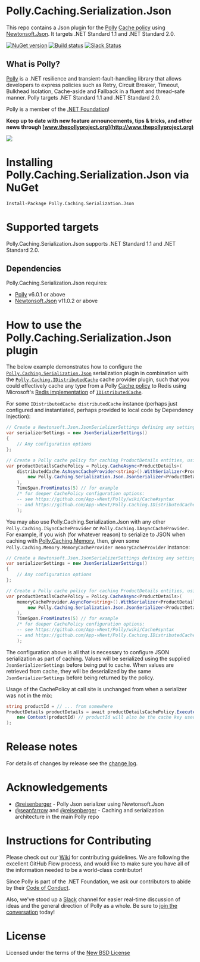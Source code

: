 # Polly.Caching.Serialization.Json

This repo contains a Json plugin for the [Polly](https://github.com/App-vNext/Polly) [Cache policy](https://github.com/App-vNext/Polly/wiki/Cache) using [Newtonsoft.Json](https://www.nuget.org/packages/Newtonsoft.Json/).  It targets .NET Standard 1.1 and .NET Standard 2.0.

[![NuGet version](https://badge.fury.io/nu/Polly.Caching.Serialization.Json.svg)](https://badge.fury.io/nu/Polly.Caching.Serialization.Json) [![Build status](https://ci.appveyor.com/api/projects/status/pgd89nfdr9u4ig8m?svg=true)](https://ci.appveyor.com/project/joelhulen/polly-caching-serialization-json) [![Slack Status](http://www.pollytalk.org/badge.svg)](http://www.pollytalk.org)

## What is Polly?

[Polly](https://github.com/App-vNext/Polly) is a .NET resilience and transient-fault-handling library that allows developers to express policies such as Retry, Circuit Breaker, Timeout, Bulkhead Isolation, Cache-aside and Fallback in a fluent and thread-safe manner. Polly targets .NET Standard 1.1 and .NET Standard 2.0. 

Polly is a member of the [.NET Foundation](https://www.dotnetfoundation.org/about)!

**Keep up to date with new feature announcements, tips & tricks, and other news through [www.thepollyproject.org](http://www.thepollyproject.org)**

![](https://raw.github.com/App-vNext/Polly/master/Polly-Logo.png)

# Installing Polly.Caching.Serialization.Json via NuGet

    Install-Package Polly.Caching.Serialization.Json


# Supported targets

Polly.Caching.Serialization.Json supports .NET Standard 1.1 and .NET Standard 2.0.

## Dependencies

Polly.Caching.Serialization.Json requires:

+ [Polly](https://github.com/App-vNext/Polly) v6.0.1 or above
+ [Newtonsoft.Json](https://www.nuget.org/packages/Newtonsoft.Json/) v11.0.2 or above

# How to use the Polly.Caching.Serialization.Json plugin

The below example demonstrates how to configure the [`Polly.Caching.Serialization.Json`](https://www.nuget.org/packages/polly.caching.serialization.json) serialization plugin in combination with the [`Polly.Caching.IDistributedCache`](https://www.nuget.org/packages/polly.caching.idistributedcache) cache provider plugin, such that you could effectively cache any type from a Polly [Cache policy](https://github.com/App-vNext/Polly/wiki/Cache) to Redis using Microsoft's [Redis implementation](https://docs.microsoft.com/en-us/aspnet/core/performance/caching/distributed) of [`IDistributedCache`](https://docs.microsoft.com/en-us/dotnet/api/microsoft.extensions.caching.distributed.idistributedcache).


For some `IDistributedCache distributedCache` instance (perhaps just configured and instantiated, perhaps provided to local code by Dependency Injection):

```csharp
// Create a Newtonsoft.Json.JsonSerializerSettings defining any settings to use for serialization
var serializerSettings = new JsonSerializerSettings()
{
    // Any configuration options
};

// Create a Polly cache policy for caching ProductDetails entities, using that IDistributedCache instance.
var productDetailsCachePolicy = Policy.CacheAsync<ProductDetails>(
    distributedCache.AsAsyncCacheProvider<string>().WithSerializer<ProductDetails, string>(
        new Polly.Caching.Serialization.Json.JsonSerializer<ProductDetails>(serializerSettings)
    ), 
    TimeSpan.FromMinutes(5) // for example
    /* for deeper CachePolicy configuration options: 
    -- see https://github.com/App-vNext/Polly/wiki/Cache#syntax
    -- and https://github.com/App-vNext/Polly.Caching.IDistributedCache */    
    );
```

You may also use Polly.Caching.Serialization.Json with any other `Polly.Caching.ISyncCacheProvider` or `Polly.Caching.IAsyncCacheProvider`.  For example, if you wish (for whatever reason) to serialize to JSON when caching with [Polly.Caching.Memory](https://github.com/App-vNext/Polly.Caching.MemoryCache), then, given some `Polly.Caching.Memory.MemoryCacheProvider memoryCacheProvider` instance:

```csharp
// Create a Newtonsoft.Json.JsonSerializerSettings defining any settings to use for serialization
var serializerSettings = new JsonSerializerSettings()
{
    // Any configuration options
};

// Create a Polly cache policy for caching ProductDetails entities, using that IDistributedCache instance.
var productDetailsCachePolicy = Policy.CacheAsync<ProductDetails>(
    memoryCacheProvider.AsyncFor<string>().WithSerializer<ProductDetails, string>(
        new Polly.Caching.Serialization.Json.JsonSerializer<ProductDetails>(serializerSettings)
    ), 
    TimeSpan.FromMinutes(5) // for example
    /* for deeper CachePolicy configuration options: 
    -- see https://github.com/App-vNext/Polly/wiki/Cache#syntax
    -- and https://github.com/App-vNext/Polly.Caching.IDistributedCache */    
    );
```

The configuration above is all that is necessary to configure JSON serialization as part of caching.  Values will be serialized using the supplied `JsonSerializerSettings` before being put to cache.  When values are retrieved from cache, they will be deserialized by the same `JsonSerializerSettings` before being returned by the policy.

Usage of the CachePolicy at call site is unchanged from when a serializer was not in the mix:

```csharp
string productId = // ... from somewhere
ProductDetails productDetails = await productDetailsCachePolicy.ExecuteAsync(ctx => getProductDetails(productId), 
    new Context(productId) // productId will also be the cache key used in this execution.
); 
```


# Release notes

For details of changes by release see the [change log](CHANGELOG.md).  


# Acknowledgements

* [@reisenberger](https://github.com/reisenberger) - Polly Json serializer using Newtonsoft.Json
* [@seanfarrow](https://github.com/seanfarrow) and [@reisenberger](https://github.com/reisenberger) - Caching and serialization architecture in the main Polly repo

# Instructions for Contributing

Please check out our [Wiki](https://github.com/App-vNext/Polly/wiki/Git-Workflow) for contributing guidelines. We are following the excellent GitHub Flow process, and would like to make sure you have all of the information needed to be a world-class contributor!

Since Polly is part of the .NET Foundation, we ask our contributors to abide by their [Code of Conduct](https://www.dotnetfoundation.org/code-of-conduct).

Also, we've stood up a [Slack](http://www.pollytalk.org) channel for easier real-time discussion of ideas and the general direction of Polly as a whole. Be sure to [join the conversation](http://www.pollytalk.org) today!

# License

Licensed under the terms of the [New BSD License](http://opensource.org/licenses/BSD-3-Clause)
